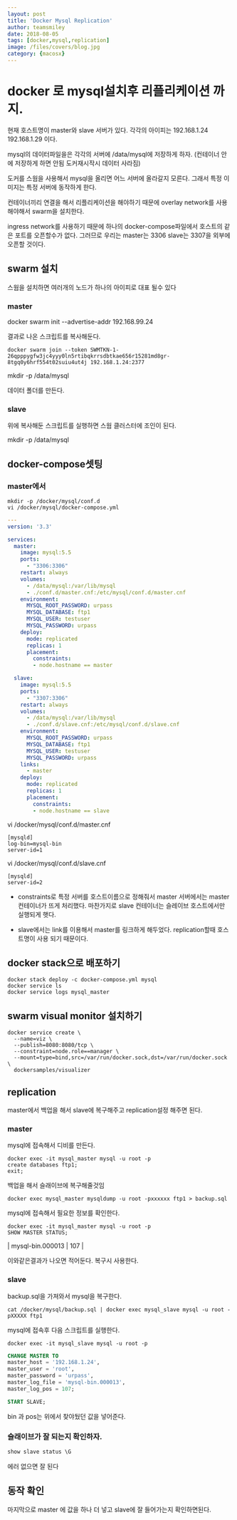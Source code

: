 ```yaml
---
layout: post
title: 'Docker Mysql Replication' 
author: teamsmiley
date: 2018-08-05
tags: [docker,mysql,replication]
image: /files/covers/blog.jpg
category: {macosx}
---
```

# docker 로 mysql설치후 리플리케이션 까지.

현재 호스트명이 master와 slave 서버가 있다. 각각의 아이피는 192.168.1.24 192.168.1.29 이다. 

mysql의 데이터파일을은 각각의 서버에 /data/mysql에 저장하게 하자. (컨테이너 안에 저장하게 하면 안됨 도커재시작시 데이터 사라짐)

도커를 스웜을 사용해서 mysql을 올리면 어느 서버에 올라갈지 모른다. 그래서 특정 이미지는 특정 서버에 동작하게 한다. 

컨테이너끼리 연결을 해서 리플리케이션을 해야하기 때문에 overlay network를 사용해야해서 swarm을 설치한다. 

ingress network를 사용하기 때문에 하나의 docker-compose파일에서 호스트의 같은 포트를 오픈할수가 없다.  그러므로 우리는 master는 3306 slave는 3307을 외부에 오픈할 것이다.

## swarm 설치 
스웜을 설치하면 여러개의 노드가 하나의 아이피로 대표 될수 있다

### master

docker swarm init --advertise-addr 192.168.99.24

결과로 나온 스크립트를 복사해둔다. 
```
docker swarm join --token SWMTKN-1-26qpppygfw3jc4yyy0ln5rtibqkrrsdbtkae656r15281md8gr-8tgq0y6hrf554t02suiu4ut4j 192.168.1.24:2377
```

mkdir -p /data/mysql 

데이터 폴더를 만든다. 

### slave

위에 복사해둔 스크립트를 실행하면 스웜 클러스터에 조인이 된다. 

mkdir -p /data/mysql

## docker-compose셋팅 

### master에서 
```
mkdir -p /docker/mysql/conf.d
vi /docker/mysql/docker-compose.yml
```

```yml
---
version: '3.3'

services:
  master:
    image: mysql:5.5
    ports:
      - "3306:3306"
    restart: always
    volumes:
      - /data/mysql:/var/lib/mysql
      - ./conf.d/master.cnf:/etc/mysql/conf.d/master.cnf
    environment:
      MYSQL_ROOT_PASSWORD: urpass
      MYSQL_DATABASE: ftp1
      MYSQL_USER: testuser
      MYSQL_PASSWORD: urpass
    deploy:
      mode: replicated
      replicas: 1
      placement:
        constraints:
        - node.hostname == master

  slave:
    image: mysql:5.5
    ports:
      - "3307:3306"
    restart: always
    volumes:
      - /data/mysql:/var/lib/mysql
      - ./conf.d/slave.cnf:/etc/mysql/conf.d/slave.cnf
    environment:
      MYSQL_ROOT_PASSWORD: urpass
      MYSQL_DATABASE: ftp1
      MYSQL_USER: testuser
      MYSQL_PASSWORD: urpass
    links:
      - master
    deploy:
      mode: replicated
      replicas: 1
      placement:
        constraints:
        - node.hostname == slave
```

vi /docker/mysql/conf.d/master.cnf
```
[mysqld]
log-bin=mysql-bin  
server-id=1  
```
vi /docker/mysql/conf.d/slave.cnf
```
[mysqld]
server-id=2  
```

* constraints로 특정 서버를 호스트이름으로 정해줘서 master 서버에서는 master 컨테이너가 뜨게 처리했다. 
마찬가지로 slave 컨테이너는 슬레이브 호스트에서만 실행되게 햇다. 

* slave에서는 link를 이용해서 master를 링크하게 해두었다. replication할때 호스트명이 사용 되기 때문이다.

## docker stack으로 배포하기

```
docker stack deploy -c docker-compose.yml mysql
docker service ls 
docker service logs mysql_master
```

## swarm visual monitor 설치하기 

```
docker service create \
  --name=viz \
  --publish=8080:8080/tcp \
  --constraint=node.role==manager \
  --mount=type=bind,src=/var/run/docker.sock,dst=/var/run/docker.sock \
  dockersamples/visualizer
```

## replication
master에서 백업을 해서 slave에 복구해주고 replication설정 해주면 된다.
### master 

mysql에 접속해서 디비를 만든다.
```
docker exec -it mysql_master mysql -u root -p 
create databases ftp1;
exit;
```

백업을 해서 슬래이브에 복구해줄것임 
```
docker exec mysql_master mysqldump -u root -pxxxxxx ftp1 > backup.sql
```

mysql에 접속해서 필요한 정보를 확인한다. 
```
docker exec -it mysql_master mysql -u root -p 
SHOW MASTER STATUS; 
```
| mysql-bin.000013 |      107 |      

이와같은결과가 나오면 적어둔다. 복구시 사용한다.

### slave

backup.sql을 가져와서 mysql을 복구한다. 
```
cat /docker/mysql/backup.sql | docker exec mysql_slave mysql -u root -pXXXXX ftp1
```

mysql에 접속후 다음 스크립트를 실행한다. 

```
docker exec -it mysql_slave mysql -u root -p
```

```sql
CHANGE MASTER TO
master_host = '192.168.1.24',
master_user = 'root',
master_password = 'urpass',
master_log_file = 'mysql-bin.000013',
master_log_pos = 107;

START SLAVE;
```

bin 과 pos는 위에서 찾야뒀던 값을 넣어준다. 

### 슬래이브가 잘 되는지 확인하자. 

```sql
show slave status \G
```

에러 없으면 잘 된다

## 동작 확인 

마지막으로 master 에 값을 하나 더 넣고 slave에 잘 들어가는지 확인하면된다. 







